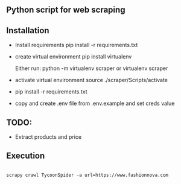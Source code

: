 ## Python script for web scraping

## Installation
- Install requirements
pip install -r requirements.txt

- create virtual environment
    pip install virtualenv

    Either run:
    python -m virtualenv scraper
    or
    virtualenv scraper

- activate virtual environment
    source ./scraper/Scripts/activate

- pip install -r requirements.txt
- copy and create .env file from .env.example and set creds value

## TODO:
- Extract products and price


## Execution
```

scrapy crawl TycoonSpider -a url=https://www.fashionnova.com

```

